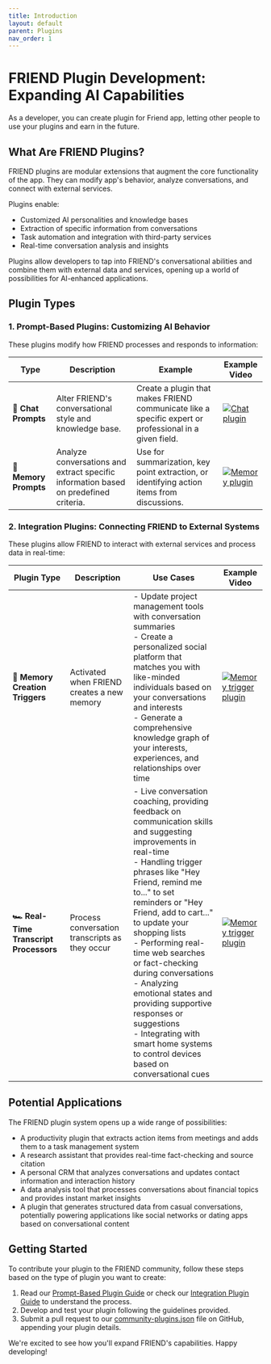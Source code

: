 ```yaml
---
title: Introduction
layout: default
parent: Plugins
nav_order: 1
---
```


# FRIEND Plugin Development: Expanding AI Capabilities

As a developer, you can create plugin for Friend app, letting other people to use your plugins and earn in the future.

## What Are FRIEND Plugins?

FRIEND plugins are modular extensions that augment the core functionality of the app. They can modify app's
behavior, analyze conversations, and connect with external services.

Plugins enable:

- Customized AI personalities and knowledge bases
- Extraction of specific information from conversations
- Task automation and integration with third-party services
- Real-time conversation analysis and insights

[//]: # (With plugins, FRIEND can be transformed into specialized tools such as:)

[//]: # (- A personal productivity coach that extracts action items and updates task management systems)

[//]: # (- An expert in any field, providing specialized knowledge and advice)

[//]: # (- A real-time language translator and cultural advisor)

[//]: # (- A personal CRM that analyzes conversations and maintains relationship histories)

[//]: # (- A health and fitness tracker that interprets discussions about diet and exercise)

Plugins allow developers to tap into FRIEND's conversational abilities and combine them with external data and services,
opening up a world of possibilities for AI-enhanced applications.

## Plugin Types

### 1. Prompt-Based Plugins: Customizing AI Behavior

These plugins modify how FRIEND processes and responds to information:

| Type                  | Description                                                                          | Example                                                                                                | Example Video                                                                                            |
|-----------------------|--------------------------------------------------------------------------------------|--------------------------------------------------------------------------------------------------------|----------------------------------------------------------------------------------------------------------|
| **💬 Chat Prompts**   | Alter FRIEND's conversational style and knowledge base.                              | Create a plugin that makes FRIEND communicate like a specific expert or professional in a given field. | [![Chat plugin](https://img.youtube.com/vi/k1XhccNDT94/0.jpg)](https://youtube.com/shorts/k1XhccNDT94)   |
| **🧠 Memory Prompts** | Analyze conversations and extract specific information based on predefined criteria. | Use for summarization, key point extraction, or identifying action items from discussions.             | [![Memory plugin](https://img.youtube.com/vi/Y3ehX_ueQmE/0.jpg)](https://youtube.com/shorts/Y3ehX_ueQmE) |

### 2. Integration Plugins: Connecting FRIEND to External Systems

These plugins allow FRIEND to interact with external services and process data in real-time:

| Plugin Type                             | Description                                    | Use Cases                                                                                                                                                                                                                                                                                                                                                                                                                                                                                                                 | Example Video                                                                                                    |
|-----------------------------------------|------------------------------------------------|---------------------------------------------------------------------------------------------------------------------------------------------------------------------------------------------------------------------------------------------------------------------------------------------------------------------------------------------------------------------------------------------------------------------------------------------------------------------------------------------------------------------------|------------------------------------------------------------------------------------------------------------------|
| **👷 Memory Creation Triggers**         | Activated when FRIEND creates a new memory     | - Update project management tools with conversation summaries<br>- Create a personalized social platform that matches you with like-minded individuals based on your conversations and interests<br>- Generate a comprehensive knowledge graph of your interests, experiences, and relationships over time                                                                                                                                                                                                                | [![Memory trigger plugin](https://img.youtube.com/vi/Yv7gP3GZ0ME/0.jpg)](https://youtube.com/shorts/Yv7gP3GZ0ME) |
| **🏎️ Real-Time Transcript Processors** | Process conversation transcripts as they occur | - Live conversation coaching, providing feedback on communication skills and suggesting improvements in real-time<br>- Handling trigger phrases like "Hey Friend, remind me to..." to set reminders or "Hey Friend, add to cart..." to update your shopping lists<br>- Performing real-time web searches or fact-checking during conversations<br>- Analyzing emotional states and providing supportive responses or suggestions<br>- Integrating with smart home systems to control devices based on conversational cues | [![Memory trigger plugin](https://img.youtube.com/vi/h4ojO3WzkxQ/0.jpg)](https://youtube.com/shorts/h4ojO3WzkxQ) |

## Potential Applications

The FRIEND plugin system opens up a wide range of possibilities:

- A productivity plugin that extracts action items from meetings and adds them to a task management system
- A research assistant that provides real-time fact-checking and source citation
- A personal CRM that analyzes conversations and updates contact information and interaction history
- A data analysis tool that processes conversations about financial topics and provides instant market insights
- A plugin that generates structured data from casual conversations, potentially powering applications like social
  networks or dating apps based on conversational content

## Getting Started

To contribute your plugin to the FRIEND community, follow these steps based on the type of plugin you want to create:

1. Read our [Prompt-Based Plugin Guide](https://docs.basedhardware.com/developer/plugins/PromptBased/) or check
   our [Integration Plugin Guide](https://docs.basedhardware.com/developer/plugins/Integrations/) to
   understand the process.
2. Develop and test your plugin following the guidelines provided.
3. Submit a pull request to
   our [community-plugins.json](https://github.com/BasedHardware/Friend/blob/main/community-plugins.json) file on
   GitHub, appending your plugin details.

We're excited to see how you'll expand FRIEND's capabilities. Happy developing!
